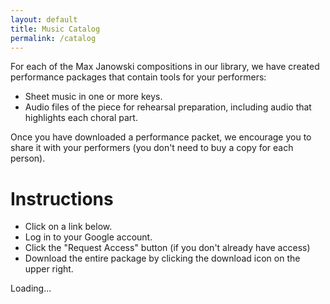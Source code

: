 ```yaml
---
layout: default
title: Music Catalog
permalink: /catalog
---
```


For each of the Max Janowski compositions in our library, we have created
performance packages that contain tools for your performers:

* Sheet music in one or more keys.
* Audio files of the piece for rehearsal preparation, including audio that highlights each choral part.

Once you have downloaded a performance packet, we encourage you to share it
with your performers (you don't need to buy a copy for each person).

# Instructions

* Click on a link below.
* Log in to your Google account.
* Click the "Request Access" button (if you don't already have access)
* Download the entire package by clicking the download icon on the upper right.

<div id="editions-list" class="editions-list">
<span class="loading">Loading...</span>
</div>

<script>
function loadZipLinks(json) {
  let list = json
    .sort((a,b)=> {
      return a['title'].toLowerCase().localeCompare(b['title'].toLowerCase());
    })
    .map( e => {
      return `<div>${e.sku}</div><div>
          <a href="${e.url}" title="Access and download this piece.">
            ${e.title}
          </a>
        </div>`;
    });

  document.getElementById('editions-list').innerHTML = '<div>Number</div><div>Title</div>'+list.join('');
}
</script>
<script src="https://script.google.com/macros/s/AKfycbwkRx-88AXcAr-8_NIpuBIsNicULEi3AkqASbOu1h0sQfXdl6l0uXYGMR9TH_pd9OnD/exec?callback=loadZipLinks">
</script>
